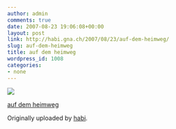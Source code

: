 ```yaml
---
author: admin
comments: true
date: 2007-08-23 19:06:08+00:00
layout: post
link: http://habi.gna.ch/2007/08/23/auf-dem-heimweg/
slug: auf-dem-heimweg
title: auf dem heimweg
wordpress_id: 1008
categories:
- none
---
```



 [![](http://farm2.static.flickr.com/1074/1216263660_7043211fc7_m.jpg)](http://www.flickr.com/photos/habi/1216263660/)
   

 
  [auf dem heimweg](http://www.flickr.com/photos/habi/1216263660/)
    

  Originally uploaded by [habi](http://www.flickr.com/people/habi/).
 




  

